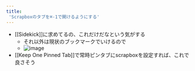 ```yaml
---
title:
 'Scrapboxのタブを⌘-1で開けるようにする'
---
```


- [[Sidekick]]に求めてるの、これだけだなという気がする
    - それ以外は現状のブックマークでいけるので
    - ![image](https://gyazo.com/a54c43fb0d382993e0f46a31c54657f1/thumb/1000)
- [[Keep One Pinned Tab]]で常時ピンタブにscrapboxを設定すれば、これで良さそう
